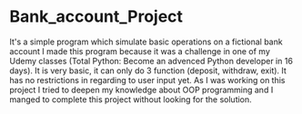 # Bank_account_Project
It's a simple program which simulate basic operations on a fictional bank account
I made this program because it was a challenge in one of my Udemy classes (Total Python: Become an advenced Python developer in 16 days). It is very basic, it can only do 3 function (deposit, withdraw, exit). It has no restrictions in regarding to user input yet. As I was working on this project I tried to deepen my knowledge about OOP programming and I manged to complete this project without looking for the solution. 

